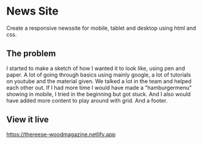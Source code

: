 # News Site

Create a responsive newssite for mobile, tablet and desktop using html and css.

## The problem

I started to make a sketch of how I wanted it to look like, using pen and paper. A lot of going through basics using mainly google, a lot of tutorials on youtube and the material given. We talked a lot in the team and helped each other out. If I had more time I would have made a "hamburgermenu" showing in mobile, I tried in the beginning but got stuck. And I also would have added more content to play around with grid. And a footer.

## View it live
https://thereese-woodmagazine.netlify.app
